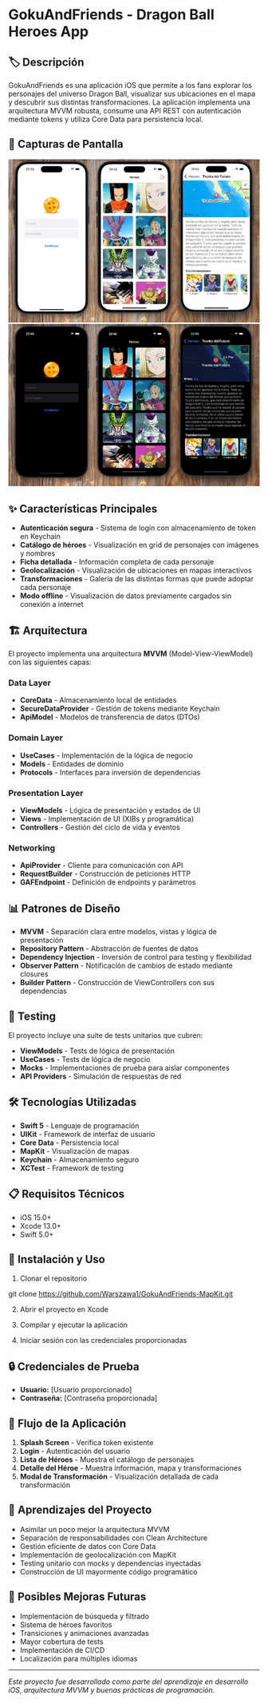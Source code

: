 # GokuAndFriends - Dragon Ball Heroes App


## 🏷️ Descripción


GokuAndFriends es una aplicación iOS que permite a los fans explorar los personajes del universo Dragon Ball, visualizar sus ubicaciones en el mapa y descubrir sus distintas transformaciones. La aplicación implementa una arquitectura MVVM robusta, consume una API REST con autenticación mediante tokens y utiliza Core Data para persistencia local.

## 📱 Capturas de Pantalla

![Login Screen](Screenshots/lightVersion.jpg)
![Login Screen](Screenshots/darkVersion.png)


## ✨ Características Principales

* **Autenticación segura** - Sistema de login con almacenamiento de token en Keychain
* **Catálogo de héroes** - Visualización en grid de personajes con imágenes y nombres
* **Ficha detallada** - Información completa de cada personaje
* **Geolocalización** - Visualización de ubicaciones en mapas interactivos
* **Transformaciones** - Galería de las distintas formas que puede adoptar cada personaje
* **Modo offline** - Visualización de datos previamente cargados sin conexión a internet

## 🏗️ Arquitectura

El proyecto implementa una arquitectura **MVVM** (Model-View-ViewModel) con las siguientes capas:

### Data Layer
* **CoreData** - Almacenamiento local de entidades
* **SecureDataProvider** - Gestión de tokens mediante Keychain
* **ApiModel** - Modelos de transferencia de datos (DTOs)

### Domain Layer
* **UseCases** - Implementación de la lógica de negocio
* **Models** - Entidades de dominio
* **Protocols** - Interfaces para inversión de dependencias

### Presentation Layer
* **ViewModels** - Lógica de presentación y estados de UI
* **Views** - Implementación de UI (XIBs y programática)
* **Controllers** - Gestión del ciclo de vida y eventos

### Networking
* **ApiProvider** - Cliente para comunicación con API
* **RequestBuilder** - Construcción de peticiones HTTP
* **GAFEndpoint** - Definición de endpoints y parámetros

## 📊 Patrones de Diseño

* **MVVM** - Separación clara entre modelos, vistas y lógica de presentación
* **Repository Pattern** - Abstracción de fuentes de datos
* **Dependency Injection** - Inversión de control para testing y flexibilidad
* **Observer Pattern** - Notificación de cambios de estado mediante closures
* **Builder Pattern** - Construcción de ViewControllers con sus dependencias


## 🧪 Testing

El proyecto incluye una suite de tests unitarios que cubren:

* **ViewModels** - Tests de lógica de presentación
* **UseCases** - Tests de lógica de negocio
* **Mocks** - Implementaciones de prueba para aislar componentes
* **API Providers** - Simulación de respuestas de red

## 🛠️ Tecnologías Utilizadas

* **Swift 5** - Lenguaje de programación
* **UIKit** - Framework de interfaz de usuario
* **Core Data** - Persistencia local
* **MapKit** - Visualización de mapas
* **Keychain** - Almacenamiento seguro
* **XCTest** - Framework de testing

## 📋 Requisitos Técnicos

* iOS 15.0+
* Xcode 13.0+
* Swift 5.0+

## 🚀 Instalación y Uso

1. Clonar el repositorio

git clone https://github.com/Warszawa1/GokuAndFriends-MapKit.git

2. Abrir el proyecto en Xcode

3. Compilar y ejecutar la aplicación
4. Iniciar sesión con las credenciales proporcionadas

## 🔒 Credenciales de Prueba

* **Usuario:** [Usuario proporcionado]
* **Contraseña:** [Contraseña proporcionada]


## 🔄 Flujo de la Aplicación

1. **Splash Screen** - Verifica token existente
2. **Login** - Autenticación del usuario
3. **Lista de Héroes** - Muestra el catálogo de personajes
4. **Detalle del Héroe** - Muestra información, mapa y transformaciones
5. **Modal de Transformación** - Visualización detallada de cada transformación

## 🧠 Aprendizajes del Proyecto

* Asimilar un poco mejor la arquitectura MVVM
* Separación de responsabilidades con Clean Architecture
* Gestión eficiente de datos con Core Data
* Implementación de geolocalización con MapKit
* Testing unitario con mocks y dependencias inyectadas
* Construcción de UI mayormente código programático

## 🚧 Posibles Mejoras Futuras

* Implementación de búsqueda y filtrado
* Sistema de héroes favoritos
* Transiciones y animaciones avanzadas
* Mayor cobertura de tests
* Implementación de CI/CD
* Localización para múltiples idiomas

---

*Este proyecto fue desarrollado como parte del aprendizaje en desarrollo iOS, arquitectura MVVM y buenas prácticas de programación.*

